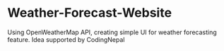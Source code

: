 # Weather-Forecast-Website
Using OpenWeatherMap API, creating simple UI for weather forecasting feature.
Idea supported by CodingNepal
